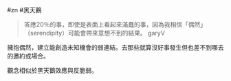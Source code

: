 #zn #黑天鵝

> 答應20％的事，即使是表面上看起來滿蠢的事，因為我相信「偶然」（serendipity）可能會帶來意想不到的結果。  garyV

擁抱偶然，建立能創造未知機會的弱連結。去那些就算沒好事發生但也差不到哪去的邀約或場合。

觀念相似於黑天鵝效應與反脆弱。